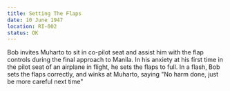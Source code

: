 ```yaml
---
title: Setting The Flaps
date: 10 June 1947
location: RI-002 
status: OK
---
```

Bob invites Muharto to sit in co-pilot seat and assist him with the flap controls during the final approach to Manila. In his anxiety at his first time in the pilot seat of an airplane in flight, he sets the flaps to full. In a flash, Bob sets the flaps correctly, and winks at Muharto, saying "No harm done, just be more careful next time"